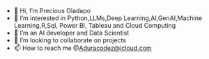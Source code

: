 - 👋 Hi, I’m Precious Oladapo
- 👀 I’m interested in Python,LLMs,Deep Learning,AI,GenAI,Machine Learning,R,Sql, Power BI, Tableau and Cloud Computing 
- 🌱 I’m an AI developer and Data Scientist
- 💞️ I’m looking to collaborate on projects
- 📫 How to reach me @Aduracodez@icloud.com

